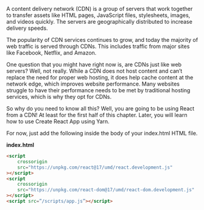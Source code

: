 A content delivery network (CDN) is a group of servers that work together to
transfer assets like HTML pages, JavaScript files, stylesheets, images, and videos
quickly. The servers are geographically distributed to increase delivery speeds.

The popularity of CDN services continues to grow, and today the majority of web traffic
is served through CDNs. This includes traffic from major sites like Facebook, Netflix, and Amazon.

One question that you might have right now is, are CDNs just like web servers? Well, not really.
While a CDN does not host content and can’t replace the need for proper web hosting, it does help
cache content at the network edge, which improves website performance. Many websites struggle to
have their performance needs to be met by traditional hosting services, which is why they opt for
CDNs.

So why do you need to know all this? Well, you are going to be using React from a CDN! At least for
the first half of this chapter. Later, you will learn how to use Create React App using Yarn.

For now, just add the following inside the body of your index.html HTML file.

**index.html**
```html
<script
    crossorigin
    src="https://unpkg.com/react@17/umd/react.development.js"
></script>
<script
    crossorigin
    src="https://unpkg.com/react-dom@17/umd/react-dom.development.js"
></script>
<script src=”/scripts/app.js”></script>
```